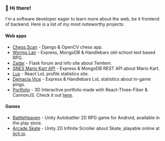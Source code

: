 <h3 align="left">👋 Hi there!</h3>

<p>I'm a software developer eager to learn more about the web, be it frontend of backend. Here is a list of my most noteworthy projects:</p>

<h4>Web apps</h4>
<ul>
  <li><a href="https://github.com/JoelEncinas/Chess-Scan">Chess Scan</a> - Django & OpenCV chess app.</li>
  <li><a href="https://github.com/JoelEncinas/Wyrms-lair">Wyrms Lair</a> - Express, MongoDB & Handlebars old-school text based RPG.</li>
  <li><a href="https://github.com/JoelEncinas/Zadar">Zadar</a> - Flask forum and info site about Temtem.</li>
  <li><a href="https://github.com/JoelEncinas/SNES-MarioKart-API">SNES Mario Kart API</a> - Express & MongoDB REST API about Mario Kart.</li>
  <li><a href="https://github.com/JoelEncinas/Lux">Lux</a> - React LoL profile statistics site.</li>
  <li><a href="https://github.com/JoelEncinas/Demacia-vice">Demacia Vice</a> - Express & Handlebars LoL statistics about in-game pings.</li>
  <li><a href="https://github.com/JoelEncinas/JoelEncinas.github.io">Portfolio</a> - 3D Interactive portfolio made with React-Three-Fiber & CannonJS. Check it out <a href="https://joelencinas.github.io/">here</a>.</li>
</ul>

<h4>Games</h4>
<ul>
  <li><a href="https://github.com/JoelEncinas/BattleHeaven-Fighting-RPG">BattleHeaven</a> - Unity Autobattler 2D RPG game for Android, available in the play store.</li>
  <li><a href="https://github.com/JoelEncinas/Arcade-Skate">Arcade Skate</a> - Unity 2D Infinite Scroller about Skate, playable online at <a href="https://joelencinas.itch.io/arcade-skate">itch.io</a>.</li>
</ul>
